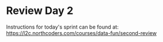 # Review Day 2

Instructions for today's sprint can be found at: https://l2c.northcoders.com/courses/data-fun/second-review
